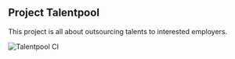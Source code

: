## Project Talentpool

This project is all about outsourcing talents to interested employers.

![Talentpool CI](https://github.com/HNGTalents/TalentPool/workflows/Talentpool%20CI/badge.svg)
